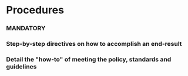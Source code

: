 # Procedures

### MANDATORY

### Step-by-step directives on how to accomplish an end-result

### Detail the "how-to" of meeting the policy, standards and guidelines
